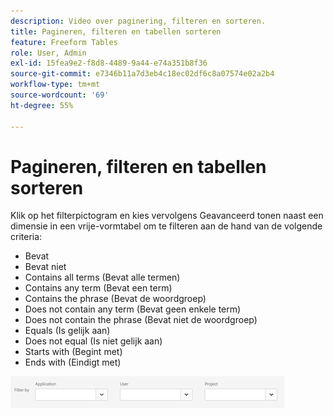 ```yaml
---
description: Video over paginering, filteren en sorteren.
title: Pagineren, filteren en tabellen sorteren
feature: Freeform Tables
role: User, Admin
exl-id: 15fea9e2-f8d8-4489-9a44-e74a351b8f36
source-git-commit: e7346b11a7d3eb4c18ec02df6c8a07574e02a2b4
workflow-type: tm+mt
source-wordcount: '69'
ht-degree: 55%

---
```


# Pagineren, filteren en tabellen sorteren

Klik op het filterpictogram en kies vervolgens Geavanceerd tonen naast een dimensie in een vrije-vormtabel om te filteren aan de hand van de volgende criteria:

* Bevat
* Bevat niet
* Contains all terms (Bevat alle termen)
* Contains any term (Bevat een term)
* Contains the phrase (Bevat de woordgroep)
* Does not contain any term (Bevat geen enkele term)
* Does not contain the phrase (Bevat niet de woordgroep)
* Equals (Is gelijk aan)
* Does not equal (Is niet gelijk aan)
* Starts with (Begint met)
* Ends with (Eindigt met)

![](/help/admin/admin/assets/filter.png)
